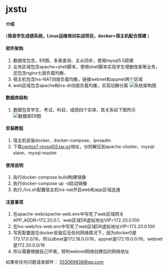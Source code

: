 # jxstu

#### 介绍
{**简易学生成绩系统，Linux运维培训实战项目，docker+宿主机配合搭建**
}

#### 软件架构
1.  数据库包含，ER图、多表查询、主从同步，使用mysql5.5搭建
2.  业务区域包含apache+shell脚本，使用shell脚本实现学生增删改查等业务，还包含nginx七层负载均衡、
3.  宿主机包含lvs-NAT四层负载均衡，链接webnet和appnet两个区域
4.  web区域包含apache和lvs-dr四层负载均衡，实现动静分离
![系统架构图](https://images.gitee.com/uploads/images/2021/1015/104531_fe46cdaa_4897809.png "屏幕截图.png")

#### 数据库结构
1.  数据包含学生、考试、科目、成绩四个实体，其关系如下图所示
![数据库ER图](https://images.gitee.com/uploads/images/2021/1015/105521_68d1d288_4897809.png "屏幕截图.png")

#### 安装教程

1.  宿主机安装docker、docker-compose、ipvsadm
2.  下载[centos7-mysql55.tar.gz](http://xpm.cpolar.top/soft/centos7-mysql55.tar.gz)地址，分别解压到apache-cluster、mysql-slave、mysql-master

#### 使用说明

1.  执行docker-compose build构建镜像
2.  执行docker-compose up -d启动镜像 
3.  执行./lvs.sh配置宿主机lvs-nat开启web和app区域连通

#### 注意事项

1.  在apache-web/apache-web.env中写死了web区域网关APP_ADDR=172.20.0.1、web区域DR虚拟地址VIP=172.20.0.100
2.  在lvs-web/lvs-web.env中写死了web区域DR虚拟地址VIP=172.20.0.100
3.  写死配置是在docker安装后无任何网络情况下，因为docker0是172.17.0.0/16，所以dbnet是172.18.0.0/16，appnet是172.19.0.0/16，webnet是172.20.0.0/16
4.  所以需要根据自己环境，预判webnet网络创建后的网络地址

如果有任何问题请发邮件： 553069938@qq.com


